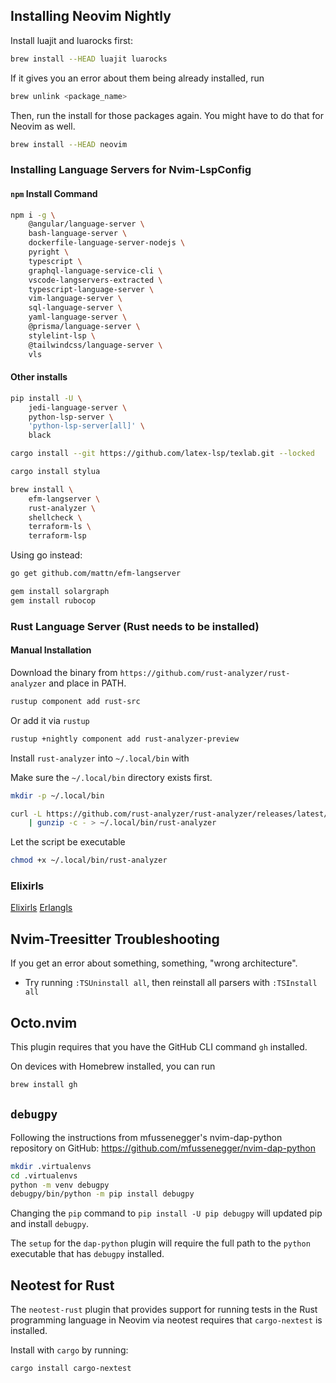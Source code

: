 ## Installing Neovim Nightly

Install luajit and luarocks first:

```sh
brew install --HEAD luajit luarocks
```

If it gives you an error about them being already installed, run

```sh
brew unlink <package_name>
```

Then, run the install for those packages again. You might have to do that for
Neovim as well.

```sh
brew install --HEAD neovim
```

### Installing Language Servers for Nvim-LspConfig

#### `npm` Install Command

```sh
npm i -g \
    @angular/language-server \
    bash-language-server \
    dockerfile-language-server-nodejs \
    pyright \
    typescript \
    graphql-language-service-cli \
    vscode-langservers-extracted \
    typescript-language-server \
    vim-language-server \
    sql-language-server \
    yaml-language-server \
    @prisma/language-server \
    stylelint-lsp \
    @tailwindcss/language-server \
    vls
```

#### Other installs

```sh
pip install -U \
    jedi-language-server \
    python-lsp-server \
    'python-lsp-server[all]' \
    black
```

```sh
cargo install --git https://github.com/latex-lsp/texlab.git --locked
```

```sh
cargo install stylua
```

```sh
brew install \
    efm-langserver \
    rust-analyzer \
    shellcheck \
    terraform-ls \
    terraform-lsp
```

Using go instead:

```sh
go get github.com/mattn/efm-langserver
```

```sh
gem install solargraph
gem install rubocop
```


### Rust Language Server (Rust needs to be installed)

#### Manual Installation
Download the binary from `https://github.com/rust-analyzer/rust-analyzer` and
place in PATH.
```sh
rustup component add rust-src
```

Or add it via `rustup`
```sh
rustup +nightly component add rust-analyzer-preview
```

Install `rust-analyzer` into `~/.local/bin` with

Make sure the `~/.local/bin` directory exists first.

```sh
mkdir -p ~/.local/bin
```

```sh
curl -L https://github.com/rust-analyzer/rust-analyzer/releases/latest/download/rust-analyzer-<version>.gz \
    | gunzip -c - > ~/.local/bin/rust-analyzer
```

Let the script be executable

```sh
chmod +x ~/.local/bin/rust-analyzer
```

### Elixirls

[Elixirls](https://github.com/neovim/nvim-lspconfig/blob/master/doc/server_configurations.md#elixirls)
[Erlangls](https://github.com/neovim/nvim-lspconfig/blob/master/doc/server_configurations.md#erlangls)

## Nvim-Treesitter Troubleshooting

If you get an error about something, something, "wrong architecture".

* Try running `:TSUninstall all`, then reinstall all parsers with `:TSInstall
    all`
## Octo.nvim

This plugin requires that you have the GitHub CLI command `gh` installed.

On devices with Homebrew installed, you can run

```sh
brew install gh
```
## `debugpy`
Following the instructions from mfussenegger's nvim-dap-python repository on
GitHub: <https://github.com/mfussenegger/nvim-dap-python>

```bash
mkdir .virtualenvs
cd .virtualenvs
python -m venv debugpy
debugpy/bin/python -m pip install debugpy
```

Changing the `pip` command to `pip install -U pip debugpy` will updated pip and
install `debugpy`.

The `setup` for the `dap-python` plugin will require the full path to the
`python` executable that has `debugpy` installed.

## Neotest for Rust
The `neotest-rust` plugin that provides support for running tests in the Rust
programming language in Neovim via neotest requires that `cargo-nextest` is
installed.

Install with `cargo` by running:
```bash
cargo install cargo-nextest
```
